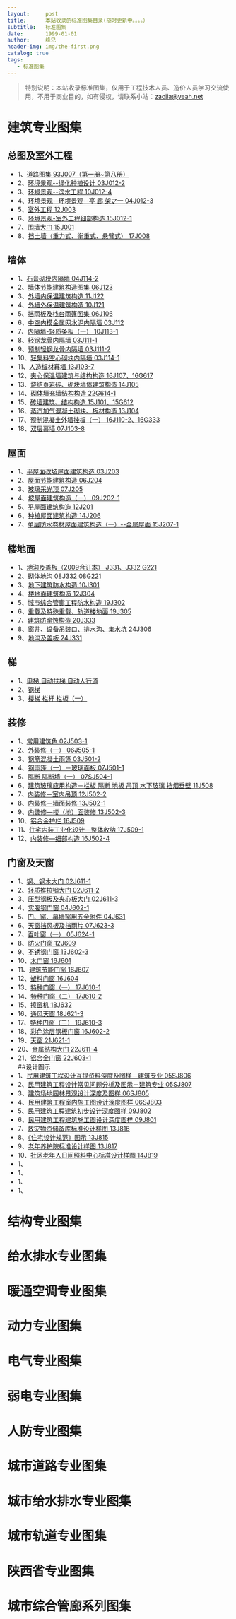 ```yaml
---
layout:     post
title:      本站收录的标准图集目录(随时更新中。。。。）
subtitle:   标准图集 
date:       1999-01-01
author:     峰兄
header-img: img/the-first.png
catalog: true
tags:
   - 标准图集
---
```


>特别说明：本站收录标准图集，仅用于工程技术人员、造价人员学习交流使用，不用于商业目的，如有侵权，请联系小站：zaojia@yeah.net 

# 建筑专业图集
## 总图及室外工程

- 1、[道路图集 93J007（第一册~第八册）][1]  
- 2、[环境景观--绿化种植设计 03J012-2][2]  
- 3、[环境景观--滨水工程 10J012-4][3]  
- 4、[环境景观--环境景观--亭 廊 架之一 04J012-3][4]  
- 5、[室外工程 12J003][5]  
- 6、[环境景观-室外工程细部构造 15J012-1][6]  
- 7、[围墙大门 15J001][7]  
- 8、[挡土墙（重力式、衡重式、悬臂式） 17J008][8]
## 墙体
- 1、[石膏砌块内隔墙 04J114-2][9]  
- 2、[墙体节能建筑构造图集 06J123](https://92zj.cn/2025/04/22/%E5%A2%99%E4%BD%93%E8%8A%82%E8%83%BD%E5%BB%BA%E7%AD%91%E6%9E%84%E9%80%A0%E5%9B%BE%E9%9B%86-06J123/)  
- 3、[外墙内保温建筑构造 11J122](https://92zj.cn/2025/04/22/%E5%A4%96%E5%A2%99%E5%86%85%E4%BF%9D%E6%B8%A9%E5%BB%BA%E7%AD%91%E6%9E%84%E9%80%A0-11J122/)  
- 4、[外墙外保温建筑构造 10J121](https://92zj.cn/2025/04/22/%E5%A4%96%E5%A2%99%E5%A4%96%E4%BF%9D%E6%B8%A9%E5%BB%BA%E7%AD%91%E6%9E%84%E9%80%A0-10J121/)  
- 5、[挡雨板及栈台雨篷图集 06J106](https://92zj.cn/2025/04/22/%E6%8C%A1%E9%9B%A8%E6%9D%BF%E5%8F%8A%E6%A0%88%E5%8F%B0%E9%9B%A8%E7%AF%B7%E5%9B%BE%E9%9B%86-06J106/)  
- 6、[中空内模金属网水泥内隔墙 03J112](https://92zj.cn/2025/04/24/%E4%B8%AD%E7%A9%BA%E5%86%85%E6%A8%A1%E9%87%91%E5%B1%9E%E7%BD%91%E6%B0%B4%E6%B3%A5%E5%86%85%E9%9A%94%E5%A2%99-03J112/)  
- 7、[内隔墙-轻质条板（一） 10J113-1](https://92zj.cn/2025/04/24/%E5%86%85%E9%9A%94%E5%A2%99-%E8%BD%BB%E8%B4%A8%E6%9D%A1%E6%9D%BF-%E4%B8%80-10J113-1/)  
- 8、[轻钢龙骨内隔墙 03J111-1](https://92zj.cn/2025/04/24/%E8%BD%BB%E9%92%A2%E9%BE%99%E9%AA%A8%E5%86%85%E9%9A%94%E5%A2%99-03J111-1/)  
- 9、[预制轻钢龙骨内隔墙 03J111-2](https://92zj.cn/2025/04/24/%E9%A2%84%E5%88%B6%E8%BD%BB%E9%92%A2%E9%BE%99%E9%AA%A8%E5%86%85%E9%9A%94%E5%A2%99-03J111-2/)  
- 10、[轻集料空心砌块内隔墙 03J114-1](https://92zj.cn/2025/04/24/%E8%BD%BB%E9%9B%86%E6%96%99%E7%A9%BA%E5%BF%83%E7%A0%8C%E5%9D%97%E5%86%85%E9%9A%94%E5%A2%99-03J114-1/)   
- 11、[人造板材幕墙 13J103-7](https://92zj.cn/2025/04/25/%E4%BA%BA%E9%80%A0%E6%9D%BF%E6%9D%90%E5%B9%95%E5%A2%99-13J103-7/)  
- 12、[夹心保温墙建筑与结构构造 16J107、16G617](https://92zj.cn/2025/04/25/%E5%A4%B9%E5%BF%83%E4%BF%9D%E6%B8%A9%E5%A2%99%E5%BB%BA%E7%AD%91%E4%B8%8E%E7%BB%93%E6%9E%84%E6%9E%84%E9%80%A0-16J107-16G617/)   
- 13、[烧结页岩砖、砌块墙体建筑构造 14J105](https://92zj.cn/2025/04/25/%E7%83%A7%E7%BB%93%E9%A1%B5%E5%B2%A9%E7%A0%96-%E7%A0%8C%E5%9D%97%E5%A2%99%E4%BD%93%E5%BB%BA%E7%AD%91%E6%9E%84%E9%80%A0-14J105/)   
- 14、[砌体填充墙结构构造 22G614-1](https://92zj.cn/2025/04/25/%E7%A0%8C%E4%BD%93%E5%A1%AB%E5%85%85%E5%A2%99%E7%BB%93%E6%9E%84%E6%9E%84%E9%80%A0-22G614-1/)   
- 15、[砖墙建筑、结构构造 15J101、15G612](https://92zj.cn/2025/04/25/%E7%A0%96%E5%A2%99%E5%BB%BA%E7%AD%91-%E7%BB%93%E6%9E%84%E6%9E%84%E9%80%A0-15J101-15G612/)   
- 16、[蒸汽加气混凝土砌块、板材构造 13J104](https://92zj.cn/2025/04/25/%E8%92%B8%E6%B1%BD%E5%8A%A0%E6%B0%94%E6%B7%B7%E5%87%9D%E5%9C%9F%E7%A0%8C%E5%9D%97-%E6%9D%BF%E6%9D%90%E6%9E%84%E9%80%A0-13J104/)   
- 17、[预制混凝土外墙挂板（一） 16J110-2、16G333](https://92zj.cn/2025/04/25/%E9%A2%84%E5%88%B6%E6%B7%B7%E5%87%9D%E5%9C%9F%E5%A4%96%E5%A2%99%E6%8C%82%E6%9D%BF-%E4%B8%80-16J110-2-16G333/)  
- 18、[双层幕墙 07J103-8](https://92zj.cn/2025/04/22/%E5%8F%8C%E5%B1%82%E5%B9%95%E5%A2%9907J103-8/)   
## 屋面
- 1、[平屋面改坡屋面建筑构造 03J203](https://92zj.cn/2025/04/25/%E5%B9%B3%E5%B1%8B%E9%9D%A2%E6%94%B9%E5%9D%A1%E5%B1%8B%E9%9D%A2%E5%BB%BA%E7%AD%91%E6%9E%84%E9%80%A0-03J203/)   
- 2、[屋面节能建筑构造 06J204](https://92zj.cn/2025/04/25/%E5%B1%8B%E9%9D%A2%E8%8A%82%E8%83%BD%E5%BB%BA%E7%AD%91%E6%9E%84%E9%80%A0-06J204/)   
- 3、[玻璃采光顶 07J205](https://92zj.cn/2025/04/25/%E7%8E%BB%E7%92%83%E9%87%87%E5%85%89%E9%A1%B6-07J205/)   
- 4、[坡屋面建筑构造（一） 09J202-1](https://92zj.cn/2025/04/25/%E5%9D%A1%E5%B1%8B%E9%9D%A2%E5%BB%BA%E7%AD%91%E6%9E%84%E9%80%A0-%E4%B8%80-09J202-1/)   
- 5、[平屋面建筑构造 12J201](https://92zj.cn/2025/04/25/%E5%B9%B3%E5%B1%8B%E9%9D%A2%E5%BB%BA%E7%AD%91%E6%9E%84%E9%80%A0-12J201/)   
- 6、[种植屋面建筑构造 14J206](https://92zj.cn/2025/04/25/%E7%A7%8D%E6%A4%8D%E5%B1%8B%E9%9D%A2%E5%BB%BA%E7%AD%91%E6%9E%84%E9%80%A0-14J206/)   
- 7、[单层防水卷材屋面建筑构造（一）--金属屋面 15J207-1](https://92zj.cn/2025/04/25/%E5%8D%95%E5%B1%82%E9%98%B2%E6%B0%B4%E5%8D%B7%E6%9D%90%E5%B1%8B%E9%9D%A2%E5%BB%BA%E7%AD%91%E6%9E%84%E9%80%A0-%E4%B8%80-%E9%87%91%E5%B1%9E%E5%B1%8B%E9%9D%A2-15J207-1/)   
## 楼地面
- 1、[地沟及盖板（2009合订本） J331、J332 G221](https://92zj.cn/2025/04/25/%E5%9C%B0%E6%B2%9F%E5%8F%8A%E7%9B%96%E6%9D%BF-2009%E5%90%88%E8%AE%A2%E6%9C%AC-J331-J332-G221/)   
- 2、[砌体地沟 08J332 08G221](https://92zj.cn/2025/04/25/%E7%A0%8C%E4%BD%93%E5%9C%B0%E6%B2%9F-08J332-08G221/)   
- 3、[地下建筑防水构造 10J301](https://92zj.cn/2025/04/25/%E5%9C%B0%E4%B8%8B%E5%BB%BA%E7%AD%91%E9%98%B2%E6%B0%B4%E6%9E%84%E9%80%A0-10J301/)   
- 4、[楼地面建筑构造 12J304](https://92zj.cn/2025/04/25/%E6%A5%BC%E5%9C%B0%E9%9D%A2%E5%BB%BA%E7%AD%91%E6%9E%84%E9%80%A0-12J304/)   
- 5、[城市综合管廊工程防水构造 19J302](https://92zj.cn/2025/04/25/%E5%9F%8E%E5%B8%82%E7%BB%BC%E5%90%88%E7%AE%A1%E5%BB%8A%E5%B7%A5%E7%A8%8B%E9%98%B2%E6%B0%B4%E6%9E%84%E9%80%A0-19J302/)   
- 6、[重载及特殊重载、轨道楼地面 19J305](https://92zj.cn/2025/04/25/%E9%87%8D%E8%BD%BD%E5%8F%8A%E7%89%B9%E6%AE%8A%E9%87%8D%E8%BD%BD-%E8%BD%A8%E9%81%93%E6%A5%BC%E5%9C%B0%E9%9D%A2-19J305/)   
- 7、[建筑防腐蚀构造 20J333](https://92zj.cn/2025/04/25/%E5%BB%BA%E7%AD%91%E9%98%B2%E8%85%90%E8%9A%80%E6%9E%84%E9%80%A0-20J333/)   
- 8、[窗井、设备吊装口、排水沟、集水坑 24J306](https://92zj.cn/2025/04/25/%E7%AA%97%E4%BA%95-%E8%AE%BE%E5%A4%87%E5%90%8A%E8%A3%85%E5%8F%A3-%E6%8E%92%E6%B0%B4%E6%B2%9F-%E9%9B%86%E6%B0%B4%E5%9D%91-24J306/)   
- 9、[地沟及盖板 24J331](https://92zj.cn/2025/04/25/%E5%9C%B0%E6%B2%9F%E5%8F%8A%E7%9B%96%E6%9D%BF-24J331/)   
## 梯
- 1、[电梯 自动扶梯 自动人行道](https://92zj.cn/2025/04/26/%E7%94%B5%E6%A2%AF-%E8%87%AA%E5%8A%A8%E6%89%B6%E6%A2%AF-%E8%87%AA%E5%8A%A8%E4%BA%BA%E8%A1%8C%E9%81%93-13J404/) 
- 2、[钢梯](https://92zj.cn/2025/04/26/%E9%92%A2%E6%A2%AF-15J401/) 
- 3、[楼梯 栏杆 栏板（一）](https://92zj.cn/2025/04/26/%E6%A5%BC%E6%A2%AF-%E6%A0%8F%E6%9D%86-%E6%A0%8F%E6%9D%BF-%E4%B8%80-22J403-1/) 
## 装修
- 1、[常用建筑色 02J503-1](https://92zj.cn/2025/04/26/%E5%B8%B8%E7%94%A8%E5%BB%BA%E7%AD%91%E8%89%B2-02J503-1/) 
- 2、[外装修（一） 06J505-1](https://92zj.cn/2025/04/27/%E5%A4%96%E8%A3%85%E4%BF%AE-%E4%B8%80-06J505-1/) 
- 3、[钢筋混凝土雨篷 03J501-2](https://92zj.cn/2025/04/27/%E9%92%A2%E7%AD%8B%E6%B7%B7%E5%87%9D%E5%9C%9F%E9%9B%A8%E7%AF%B7-03J501-2/) 
- 4、[钢雨篷（一）－玻璃面板 07J501-1](https://92zj.cn/2025/04/27/%E9%92%A2%E9%9B%A8%E7%AF%B7-%E4%B8%80-%E7%8E%BB%E7%92%83%E9%9D%A2%E6%9D%BF-07J501-1/) 
- 5、[隔断 隔断墙（一） 07SJ504-1](https://92zj.cn/2025/04/27/%E9%9A%94%E6%96%AD-%E9%9A%94%E6%96%AD%E5%A2%99-%E4%B8%80-07SJ504-1/) 
- 6、[建筑玻璃应用构造－栏板 隔断 地板 吊顶 水下玻璃 挡烟垂壁 11J508](https://92zj.cn/2025/04/27/%E5%BB%BA%E7%AD%91%E7%8E%BB%E7%92%83%E5%BA%94%E7%94%A8%E6%9E%84%E9%80%A0-%E6%A0%8F%E6%9D%BF-%E9%9A%94%E6%96%AD-%E5%9C%B0%E6%9D%BF-%E5%90%8A%E9%A1%B6-%E6%B0%B4%E4%B8%8B%E7%8E%BB%E7%92%83-%E6%8C%A1%E7%83%9F%E5%9E%82%E5%A3%81-11J508/) 
- 7、[内装修－室内吊顶 12J502-2](https://92zj.cn/2025/04/27/%E5%86%85%E8%A3%85%E4%BF%AE-%E5%AE%A4%E5%86%85%E5%90%8A%E9%A1%B6-12J502-2/) 
- 8、[内装修－墙面装修 13J502-1](https://92zj.cn/2025/04/27/%E5%86%85%E8%A3%85%E4%BF%AE-%E5%A2%99%E9%9D%A2%E8%A3%85%E4%BF%AE-13J502-1/) 
- 9、[内装修—楼（地）面装修 13J502-3](https://92zj.cn/2025/04/27/%E5%86%85%E8%A3%85%E4%BF%AE-%E6%A5%BC-%E5%9C%B0-%E9%9D%A2%E8%A3%85%E4%BF%AE-13J502-3/) 
- 10、[铝合金护栏 16J509](https://92zj.cn/2025/04/27/%E9%93%9D%E5%90%88%E9%87%91%E6%8A%A4%E6%A0%8F-16J509/) 
- 11、[住宅内装工业化设计—整体收纳 17J509-1](https://92zj.cn/2025/04/27/%E4%BD%8F%E5%AE%85%E5%86%85%E8%A3%85%E5%B7%A5%E4%B8%9A%E5%8C%96%E8%AE%BE%E8%AE%A1-%E6%95%B4%E4%BD%93%E6%94%B6%E7%BA%B3-17J509-1/) 
- 12、[内装修—细部构造 16J502-4](https://92zj.cn/2025/04/27/%E5%86%85%E8%A3%85%E4%BF%AE-%E7%BB%86%E9%83%A8%E6%9E%84%E9%80%A0-16J502-4/) 
## 门窗及天窗  
- 1、[钢、钢木大门 02J611-1](https://92zj.cn/2025/04/28/%E9%92%A2-%E9%92%A2%E6%9C%A8%E5%A4%A7%E9%97%A8-02J611-1/) 
- 2、[轻质推拉钢大门 02J611-2](https://92zj.cn/2025/04/28/%E8%BD%BB%E8%B4%A8%E6%8E%A8%E6%8B%89%E9%92%A2%E5%A4%A7%E9%97%A8-02J611-2/) 
- 3、[压型钢板及夹心板大门 02J611-3](https://92zj.cn/2025/04/28/%E5%8E%8B%E5%9E%8B%E9%92%A2%E6%9D%BF%E5%8F%8A%E5%A4%B9%E5%BF%83%E6%9D%BF%E5%A4%A7%E9%97%A8-02J611-3/) 
- 4、[实腹钢门窗 04J602-1](https://92zj.cn/2025/04/28/%E5%AE%9E%E8%85%B9%E9%92%A2%E9%97%A8%E7%AA%97-04J602-1/) 
- 5、[门、窗、幕墙窗用五金附件 04J631](https://92zj.cn/2025/04/28/%E9%97%A8-%E7%AA%97-%E5%B9%95%E5%A2%99%E7%AA%97%E7%94%A8%E4%BA%94%E9%87%91%E9%99%84%E4%BB%B6-04J631/) 
- 6、[天窗挡风板及挡雨片 07J623-3](https://92zj.cn/2025/04/28/%E5%A4%A9%E7%AA%97%E6%8C%A1%E9%A3%8E%E6%9D%BF%E5%8F%8A%E6%8C%A1%E9%9B%A8%E7%89%87-07J623-3/) 
- 7、[百叶窗（一） 05J624-1](https://92zj.cn/2025/04/28/%E7%99%BE%E5%8F%B6%E7%AA%97-%E4%B8%80-05J624-1/) 
- 8、[防火门窗 12J609](https://92zj.cn/2025/04/28/%E9%98%B2%E7%81%AB%E9%97%A8%E7%AA%97-12J609/) 
- 9、[不锈钢门窗 13J602-3](https://92zj.cn/2025/04/28/%E4%B8%8D%E9%94%88%E9%92%A2%E9%97%A8%E7%AA%97-13J602-3/) 
- 10、[木门窗 16J601](https://92zj.cn/2025/04/28/%E6%9C%A8%E9%97%A8%E7%AA%97-16J601/) 
- 11、[建筑节能门窗 16J607](https://92zj.cn/2025/04/28/%E5%BB%BA%E7%AD%91%E8%8A%82%E8%83%BD%E9%97%A8%E7%AA%97-16J607/) 
- 12、[塑料门窗 16J604](https://92zj.cn/2025/04/28/%E5%A1%91%E6%96%99%E9%97%A8%E7%AA%97-16J604/) 
- 13、[特种门窗（一） 17J610-1](https://92zj.cn/2025/04/28/%E7%89%B9%E7%A7%8D%E9%97%A8%E7%AA%97-%E4%B8%80-17J610-1/) 
- 14、[特种门窗（二） 17J610-2](https://92zj.cn/2025/04/28/%E7%89%B9%E7%A7%8D%E9%97%A8%E7%AA%97-%E4%BA%8C-17J610-2/) 
- 15、[擦窗机 18J632](https://92zj.cn/2025/04/28/%E6%93%A6%E7%AA%97%E6%9C%BA-18J632/) 
- 16、[通风天窗 18J621-3](https://92zj.cn/2025/04/28/%E9%80%9A%E9%A3%8E%E5%A4%A9%E7%AA%97-18J621-3/) 
- 17、[特种门窗（三） 19J610-3](https://92zj.cn/2025/04/28/%E7%89%B9%E7%A7%8D%E9%97%A8%E7%AA%97-%E4%B8%89-19J610-3/) 
- 18、[彩色涂层钢板门窗 16J602-2](https://92zj.cn/2025/04/28/%E5%BD%A9%E8%89%B2%E6%B6%82%E5%B1%82%E9%92%A2%E6%9D%BF%E9%97%A8%E7%AA%97-16J602-2/) 
- 19、[天窗 21J621-1](https://92zj.cn/2025/04/28/%E5%A4%A9%E7%AA%97-21J621-1/) 
- 20、[金属结构大门 22J611-4](https://92zj.cn/2025/04/28/%E9%87%91%E5%B1%9E%E7%BB%93%E6%9E%84%E5%A4%A7%E9%97%A8-22J611-4/) 
- 21、[铝合金门窗 22J603-1](https://92zj.cn/2025/04/28/%E9%93%9D%E5%90%88%E9%87%91%E9%97%A8%E7%AA%97-22J603-1/)  
##设计图示  
- 1、[民用建筑工程设计互提资料深度及图样－建筑专业 05SJ806](https://92zj.cn/2025/04/29/%E6%B0%91%E7%94%A8%E5%BB%BA%E7%AD%91%E5%B7%A5%E7%A8%8B%E8%AE%BE%E8%AE%A1%E4%BA%92%E6%8F%90%E8%B5%84%E6%96%99%E6%B7%B1%E5%BA%A6%E5%8F%8A%E5%9B%BE%E6%A0%B7-%E5%BB%BA%E7%AD%91%E4%B8%93%E4%B8%9A-05SJ806/) 
- 2、[民用建筑工程设计常见问题分析及图示－建筑专业 05SJ807](https://92zj.cn/2025/04/29/%E6%B0%91%E7%94%A8%E5%BB%BA%E7%AD%91%E5%B7%A5%E7%A8%8B%E8%AE%BE%E8%AE%A1%E5%B8%B8%E8%A7%81%E9%97%AE%E9%A2%98%E5%88%86%E6%9E%90%E5%8F%8A%E5%9B%BE%E7%A4%BA-%E5%BB%BA%E7%AD%91%E4%B8%93%E4%B8%9A-05SJ807/) 
- 3、[建筑场地园林景观设计深度及图样 06SJ805](https://92zj.cn/2025/04/29/%E5%BB%BA%E7%AD%91%E5%9C%BA%E5%9C%B0%E5%9B%AD%E6%9E%97%E6%99%AF%E8%A7%82%E8%AE%BE%E8%AE%A1%E6%B7%B1%E5%BA%A6%E5%8F%8A%E5%9B%BE%E6%A0%B7-06SJ805/) 
- 4、[民用建筑工程室内施工图设计深度图样 06SJ803](https://92zj.cn/2025/04/29/%E6%B0%91%E7%94%A8%E5%BB%BA%E7%AD%91%E5%B7%A5%E7%A8%8B%E5%AE%A4%E5%86%85%E6%96%BD%E5%B7%A5%E5%9B%BE%E8%AE%BE%E8%AE%A1%E6%B7%B1%E5%BA%A6%E5%9B%BE%E6%A0%B7-06SJ803/) 
- 5、[民用建筑工程建筑初步设计深度图样 09J802](https://92zj.cn/2025/04/29/%E6%B0%91%E7%94%A8%E5%BB%BA%E7%AD%91%E5%B7%A5%E7%A8%8B%E5%BB%BA%E7%AD%91%E5%88%9D%E6%AD%A5%E8%AE%BE%E8%AE%A1%E6%B7%B1%E5%BA%A6%E5%9B%BE%E6%A0%B7-09J802/) 
- 6、[民用建筑工程建筑施工图设计深度图样 09J801](https://92zj.cn/2025/04/29/%E6%B0%91%E7%94%A8%E5%BB%BA%E7%AD%91%E5%B7%A5%E7%A8%8B%E5%BB%BA%E7%AD%91%E6%96%BD%E5%B7%A5%E5%9B%BE%E8%AE%BE%E8%AE%A1%E6%B7%B1%E5%BA%A6%E5%9B%BE%E6%A0%B7-09J801/) 
- 7、[救灾物资储备库标准设计样图 13J816](https://92zj.cn/2025/04/29/%E6%95%91%E7%81%BE%E7%89%A9%E8%B5%84%E5%82%A8%E5%A4%87%E5%BA%93%E6%A0%87%E5%87%86%E8%AE%BE%E8%AE%A1%E6%A0%B7%E5%9B%BE-13J816/) 
- 8、[《住宅设计规范》图示 13J815](https://92zj.cn/2025/04/29/%E4%BD%8F%E5%AE%85%E8%AE%BE%E8%AE%A1%E8%A7%84%E8%8C%83-%E5%9B%BE%E7%A4%BA-13J815/) 
- 9、[老年养护院标准设计样图 13J817](https://92zj.cn/2025/04/29/%E8%80%81%E5%B9%B4%E5%85%BB%E6%8A%A4%E9%99%A2%E6%A0%87%E5%87%86%E8%AE%BE%E8%AE%A1%E6%A0%B7%E5%9B%BE-13J817/) 
- 10、[社区老年人日间照料中心标准设计样图 14J819](https://92zj.cn/2025/04/29/%E7%A4%BE%E5%8C%BA%E8%80%81%E5%B9%B4%E4%BA%BA%E6%97%A5%E9%97%B4%E7%85%A7%E6%96%99%E4%B8%AD%E5%BF%83%E6%A0%87%E5%87%86%E8%AE%BE%E8%AE%A1%E6%A0%B7%E5%9B%BE-14J819/) 
- 1、[]() 
- 1、[]() 
- 1、[]() 
- 1、[]() 
# 结构专业图集 

# 给水排水专业图集 
# 暖通空调专业图集 
# 动力专业图集 
# 电气专业图集 
# 弱电专业图集 
# 人防专业图集 
# 城市道路专业图集 
# 城市给水排水专业图集 
# 城市轨道专业图集 
# 陕西省专业图集 
# 城市综合管廊系列图集 


  [1]: https://92zj.cn/2025/04/07/%E9%81%93%E8%B7%AF%E5%9B%BE%E9%9B%8693J007-%E7%AC%AC%E4%B8%80%E5%86%8C~%E7%AC%AC%E5%85%AB%E5%86%8C/
  [2]: https://92zj.cn/2025/04/08/%E7%8E%AF%E5%A2%83%E6%99%AF%E8%A7%82-%E7%BB%BF%E5%8C%96%E7%A7%8D%E6%A4%8D%E8%AE%BE%E8%AE%A1-03J012-2/
  [3]: https://92zj.cn/2025/04/09/%E7%8E%AF%E5%A2%83%E6%99%AF%E8%A7%82-%E6%BB%A8%E6%B0%B4%E5%B7%A5%E7%A8%8B-10J012-4/
  [4]: https://92zj.cn/2025/04/09/%E7%8E%AF%E5%A2%83%E6%99%AF%E8%A7%82-%E4%BA%AD-%E5%BB%8A-%E6%9E%B6%E4%B9%8B%E4%B8%80-04J012-3/
  [5]: https://92zj.cn/2025/04/14/%E5%AE%A4%E5%A4%96%E5%B7%A5%E7%A8%8B12J003/
  [6]: https://92zj.cn/2025/04/15/%E7%8E%AF%E5%A2%83%E6%99%AF%E8%A7%82-%E5%AE%A4%E5%A4%96%E5%B7%A5%E7%A8%8B%E7%BB%86%E9%83%A8%E6%9E%84%E9%80%A0-15J012-1/
  [7]: https://92zj.cn/2025/04/15/%E5%9B%B4%E5%A2%99%E5%A4%A7%E9%97%A8-15J001/
  [8]: https://92zj.cn/2025/04/15/%E6%8C%A1%E5%9C%9F%E5%A2%99-%E9%87%8D%E5%8A%9B%E5%BC%8F-%E8%A1%A1%E9%87%8D%E5%BC%8F-%E6%82%AC%E8%87%82%E5%BC%8F-17J008/
  [9]: https://92zj.cn/2025/04/21/%E7%9F%B3%E8%86%8F%E7%A0%8C%E5%9D%97%E5%86%85%E9%9A%94%E5%A2%99-04J114-2/
